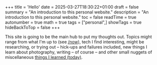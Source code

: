+++
title = 'Hello'
date = 2025-03-27T18:30:22+01:00
draft = false
summary = "An introduction to this personal website."
description = "An introduction to this personal website."
toc = false
readTime = true
autonumber = true
math = true
tags = ["personal",]
showTags = true
hideBackToTop = false
+++

This site is going to be the main hub to put my thoughts out. Topics might range from what I'm up to (see [/now](/now)),
tech I find interesting, might be researching, or trying out – hick-ups and failures included, new things I learn about photography, writing – of course – and other small nuggets
of miscellaneous [things I learned (today)](/tags/today-i-learned/).
